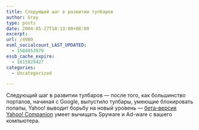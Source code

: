 ```yaml
---
title: Следующий шаг в развитии тулбаров
author: Gray
type: posts
date: 2004-05-27T18:13:00+00:00
excerpt:
url: /4980
esml_socialcount_LAST_UPDATED:
  - 1504953979
essb_cache_expire:
  - 1615829427
categories:
  - Uncategorized

---
```








Следующий шаг в развитии тулбаров &#8212; после того, как большинство порталов, начиная с Google, выпустило тулбары, умеющие блокировать попапы, Yahoo! выводит борьбу на новый уровень &#8212; <a href="http://beta.toolbar.yahoo.com/" target="_blank">бета-версия Yahoo! Companion</a> умеет вычищать Spyware и Ad-ware с вашего компьютера.